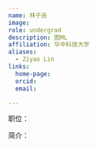 ```yaml
---
name: 林子垚
image: 
role: undergrad
description: 图ML
affiliation: 华中科技大学
aliases:
  - Ziyao Lin
links:
  home-page: 
  orcid: 
  email: 

---
```


职位：

简介：
